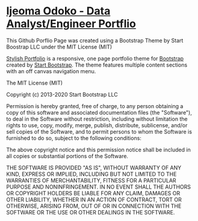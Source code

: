 # [Ijeoma Odoko - Data Analyst/Engineer Portflio](https://ijeomaodoko.github.io/)

This Github Porflio Page was created using a Bootstrap Theme by Start Boostrap LLC under the MIT License (MIT)


[Stylish Portfolio](https://startbootstrap.com/themes/stylish-portfolio/) is a responsive, one page portfolio theme for [Bootstrap](https://getbootstrap.com/) created by [Start Bootstrap](https://startbootstrap.com/). The theme features multiple content sections with an off canvas navigation menu.


The MIT License (MIT)

Copyright (c) 2013-2020 Start Bootstrap LLC

Permission is hereby granted, free of charge, to any person obtaining a copy
of this software and associated documentation files (the "Software"), to deal
in the Software without restriction, including without limitation the rights
to use, copy, modify, merge, publish, distribute, sublicense, and/or sell
copies of the Software, and to permit persons to whom the Software is
furnished to do so, subject to the following conditions:

The above copyright notice and this permission notice shall be included in
all copies or substantial portions of the Software.

THE SOFTWARE IS PROVIDED "AS IS", WITHOUT WARRANTY OF ANY KIND, EXPRESS OR
IMPLIED, INCLUDING BUT NOT LIMITED TO THE WARRANTIES OF MERCHANTABILITY,
FITNESS FOR A PARTICULAR PURPOSE AND NONINFRINGEMENT. IN NO EVENT SHALL THE
AUTHORS OR COPYRIGHT HOLDERS BE LIABLE FOR ANY CLAIM, DAMAGES OR OTHER
LIABILITY, WHETHER IN AN ACTION OF CONTRACT, TORT OR OTHERWISE, ARISING FROM,
OUT OF OR IN CONNECTION WITH THE SOFTWARE OR THE USE OR OTHER DEALINGS IN
THE SOFTWARE.

